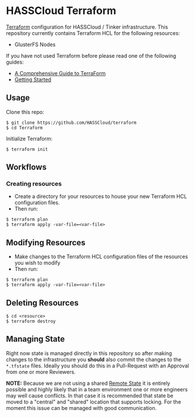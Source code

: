# HASSCloud Terraform

[Terraform](https://www.terraform.io/) configuration for HASSCloud / Tinker
infrastructure. This repository currently contains Terraform HCL for the
following resources:

- GlusterFS Nodes

If you have not used Terraform before please read one of the following guides:

- [A Comprehensive Guide to TerraForm](https://blog.gruntwork.io/a-comprehensive-guide-to-terraform-b3d32832baca)
- [Getting Started](https://learn.hashicorp.com/terraform/getting-started/)

## Usage

Clone this repo:

```#!bash
$ git clone https://github.com/HASSCloud/terraform
$ cd Terraform
```

Initialize Terraform:

```#!bash
$ terraform init
```

## Workflows

### Creating resources

- Create a directory for your resources to house your new Terraform HCL
  configuration files.
- Then run:

```#!bash
$ terraform plan
$ terraform apply -var-file=<var-file>
```

## Modifying Resources

- Make changes to the Terraform HCL configuration files of the resources you
  wish to modify
- Then run:

```#!bash
$ terraform plan
$ terraform apply -var-file=<var-file>
```

## Deleting Resources

```#!bash
$ cd <resource>
$ terraform destroy
```

## Managing State

Right now state is managed directly in this repository so after making changes
to the infrastructure you **should** also commit the changes to the `*.tfstate`
files. Ideally you should do this in a Pull-Request with an Approval from
one or more Reviewers.

**NOTE:** Because we are not using a shared
[Remote State](https://www.terraform.io/docs/state/remote.html) it is entirely
possible and highly likely that in a team environment one or more engineers
may well cause conflicts. In that case it is recommended that state be moved
to a "central" and "shared" location that supports locking. For the moment
this issue can be managed with good communication.
